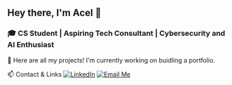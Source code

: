 ## Hey there, I'm Acel 👋
### 🎓 CS Student | Aspiring Tech Consultant | Cybersecurity and AI Enthusiast

📂 Here are all my projects! I'm currently working on buidling a portfolio.

📫 Contact & Links
[![LinkedIn](https://img.shields.io/badge/LinkedIn-Connect-blue?style=for-the-badge&logo=linkedin)](www.linkedin.com/in/acel-suriaga)
[![Email Me](https://img.shields.io/badge/Email-Contact%20Me-red?style=for-the-badge&logo=gmail&logoColor=white)](mailto:acelsuriaga@gmail.com)


